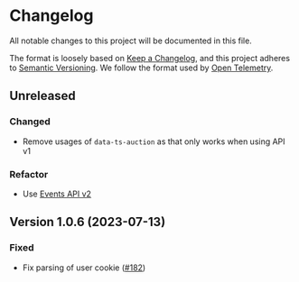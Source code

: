 # Changelog

All notable changes to this project will be documented in this file.

The format is loosely based on [Keep a Changelog](https://keepachangelog.com/en/1.0.0/),
and this project adheres to [Semantic Versioning](https://semver.org/spec/v2.0.0.html).
We follow the format used by [Open Telemetry](https://github.com/open-telemetry/opentelemetry-python/blob/main/CHANGELOG.md).

## Unreleased

### Changed
- Remove usages of `data-ts-auction` as that only works when using API v1

### Refactor
- Use [Events API v2](https://docs.topsort.com/reference/reportevents-2)

## Version 1.0.6 (2023-07-13)

### Fixed
- Fix parsing of user cookie
  ([#182](https://github.com/Topsort/analytics.js/pull/182))
